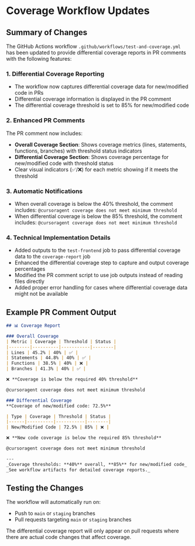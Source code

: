 # Coverage Workflow Updates

## Summary of Changes

The GitHub Actions workflow `.github/workflows/test-and-coverage.yml` has been updated to provide differential coverage reports in PR comments with the following features:

### 1. Differential Coverage Reporting
- The workflow now captures differential coverage data for new/modified code in PRs
- Differential coverage information is displayed in the PR comment
- The differential coverage threshold is set to 85% for new/modified code

### 2. Enhanced PR Comments
The PR comment now includes:
- **Overall Coverage Section**: Shows coverage metrics (lines, statements, functions, branches) with threshold status indicators
- **Differential Coverage Section**: Shows coverage percentage for new/modified code with threshold status
- Clear visual indicators (✅/❌) for each metric showing if it meets the threshold

### 3. Automatic Notifications
- When overall coverage is below the 40% threshold, the comment includes: `@cursoragent coverage does not meet minimum threshold`
- When differential coverage is below the 85% threshold, the comment includes: `@cursoragent coverage does not meet minimum threshold`

### 4. Technical Implementation Details
- Added outputs to the `test-frontend` job to pass differential coverage data to the `coverage-report` job
- Enhanced the differential coverage step to capture and output coverage percentages
- Modified the PR comment script to use job outputs instead of reading files directly
- Added proper error handling for cases where differential coverage data might not be available

## Example PR Comment Output

```markdown
## 📊 Coverage Report

### Overall Coverage
| Metric | Coverage | Threshold | Status |
|--------|----------|-----------|--------|
| Lines | 45.2% | 40% | ✅ |
| Statements | 44.8% | 40% | ✅ |
| Functions | 38.5% | 40% | ❌ |
| Branches | 41.3% | 40% | ✅ |

❌ **Coverage is below the required 40% threshold**

@cursoragent coverage does not meet minimum threshold

### Differential Coverage
**Coverage of new/modified code: 72.5%**

| Type | Coverage | Threshold | Status |
|------|----------|-----------|--------|
| New/Modified Code | 72.5% | 85% | ❌ |

❌ **New code coverage is below the required 85% threshold**

@cursoragent coverage does not meet minimum threshold

---
_Coverage thresholds: **40%** overall, **85%** for new/modified code_
_See workflow artifacts for detailed coverage reports._
```

## Testing the Changes

The workflow will automatically run on:
- Push to `main` or `staging` branches
- Pull requests targeting `main` or `staging` branches

The differential coverage report will only appear on pull requests where there are actual code changes that affect coverage.